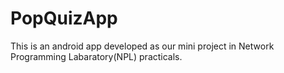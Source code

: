 # PopQuizApp
This is an android app developed as our mini project in Network Programming Labaratory(NPL) practicals.
